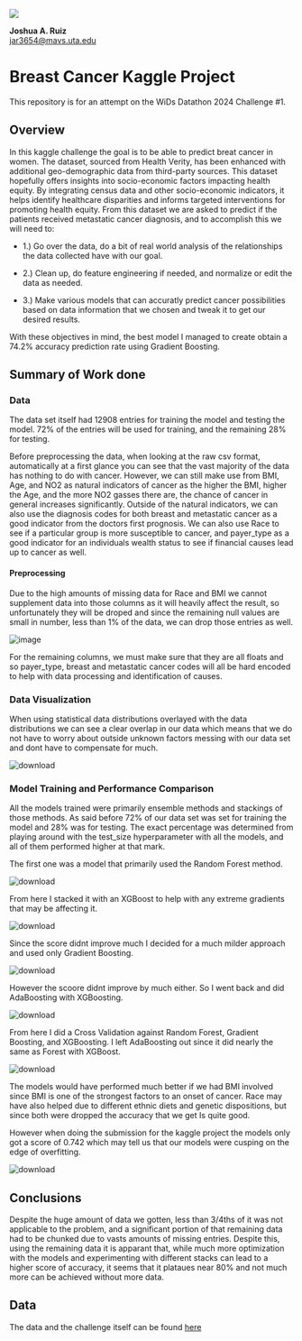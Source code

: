 ![](https://github.com/UTA-DataScience/ProjectTempate/blob/main/UTA-DataScience-Logo.png)

**Joshua A. Ruiz**  
jar3654@mavs.uta.edu  

# Breast Cancer Kaggle Project

This repository is for an attempt on the WiDs Datathon 2024 Challenge #1. 

## Overview

In this kaggle challenge the goal is to be able to predict breat cancer in women. The dataset, sourced from Health Verity, has been enhanced with additional geo-demographic data from third-party sources. This dataset hopefully offers insights into socio-economic factors impacting health equity. By integrating census data and other socio-economic indicators, it helps identify healthcare disparities and informs targeted interventions for promoting health equity. From this dataset we are asked to predict if the patients received metastatic cancer diagnosis, and to accomplish this we will need to:

  + 1.) Go over the data, do a bit of real world analysis of the relationships the data collected have with our goal.

  + 2.) Clean up, do feature engineering if needed, and normalize or edit the data as needed.
    
  + 3.) Make various models that can accuratly predict cancer possibilities based on data information that we chosen and tweak it to get our desired results.

With these objectives in mind, the best model I managed to create obtain a 74.2% accuracy prediction rate using Gradient Boosting.

## Summary of Work done
### Data

The data set itself had 12908 entries for training the model and testing the model. 72% of the entries will be used for training, and the remaining 28% for testing.

Before preprocessing the data, when looking at the raw csv format, automatically at a first glance you can see that the vast majority of the data has nothing to do with cancer. However, we can still make use from BMI, Age, and NO2 as natural indicators of cancer as the higher the BMI, higher the Age, and the more NO2 gasses there are, the chance of cancer in general increases significantly. Outside of the natural indicators, we can also use the diagnosis codes for both breast and metastatic cancer as a good indicator from the doctors first prognosis. We can also use Race to see if a particular group is more susceptible to cancer, and payer_type as a good indicator for an individuals wealth status to see if financial causes lead up to cancer as well.

#### Preprocessing

Due to the high amounts of missing data for Race and BMI we cannot supplement data into those columns as it will heavily affect the result, so unfortunately they will be droped and since the remaining null values are small in number, less than 1% of the data, we can drop those entries as well. 

![image](https://github.com/paladenite/Data_Science_3402_Kaggle-Project/assets/112378770/41673e61-9ae0-4e0a-a478-71bc6572f63b)

For the remaining columns, we must make sure that they are all floats and so payer_type, breast and metastatic cancer codes will all be hard encoded to help with data processing and identification of causes. 

### Data Visualization

When using statistical data distributions overlayed with the data distributions we can see a clear overlap in our data which means that we do not have to worry about outside unknown factors messing with our data set and dont have to compensate for much.

![download](https://github.com/paladenite/Data_Science_3402_Kaggle-Project/assets/112378770/04a2f61e-ef76-49b2-b030-257d79d43a84)


### Model Training and Performance Comparison

All the models trained were primarily ensemble methods and stackings of those methods. As said before 72% of our data set was set for training the model and 28% was for testing. The exact percentage was determined from playing around with the test_size hyperparameter with all the models, and all of them performed higher at that mark.

The first one was a model that primarily used the Random Forest method.

![download](https://github.com/paladenite/Data_Science_3402_Kaggle-Project/assets/112378770/b13ce6a3-69f3-4301-b9e3-388390d2ac1b)

From here I stacked it with an XGBoost to help with any extreme gradients that may be affecting it.

![download](https://github.com/paladenite/Data_Science_3402_Kaggle-Project/assets/112378770/458353c2-411f-4482-b630-96cfdfbbcd43)

Since the score didnt improve much I decided for a much milder approach and used only Gradient Boosting.

![download](https://github.com/paladenite/Data_Science_3402_Kaggle-Project/assets/112378770/d653e81f-cf3e-4447-9e15-87a910b7043c)

However the scoore didnt improve by much either. So I went back and did AdaBoosting with XGBoosting.

![download](https://github.com/paladenite/Data_Science_3402_Kaggle-Project/assets/112378770/8ce60f09-934a-4dee-bdb8-c34e0df2b23b)

From here I did a Cross Validation against Random Forest, Gradient Boosting, and XGBoosting. I left AdaBoosting out since it did nearly the same as Forest with XGBoost.

![download](https://github.com/paladenite/Data_Science_3402_Kaggle-Project/assets/112378770/86fbb798-eb52-4eca-b1d4-6131054fa94f)

The models would have performed much better if we had BMI involved since BMI is one of the strongest factors to an onset of cancer. Race may have also helped due to different ethnic diets and genetic dispositions, but since both were dropped the accuracy that we get Is quite good. 

However when doing the submission for the kaggle project the models only got a score of  0.742 which may tell us that our models were cusping on the edge of overfitting.

![download](https://github.com/paladenite/Data_Science_3402_Kaggle-Project/assets/112378770/735b3078-0cfa-44ab-be6c-78e563f25e96)

## Conclusions

Despite the huge amount of data we gotten, less than 3/4ths of it was not applicable to the problem, and a significant portion of that remaining data had to be chunked due to vasts amounts of missing entries. Despite this, using the remaining data it is apparant that, while much more optimization with the models and experimenting with different stacks can lead to a higher score of accuracy, it seems that it plataues near 80% and not much more can be achieved without more data.

## Data

The data and the challenge itself can be found [here](https://www.kaggle.com/competitions/widsdatathon2024-challenge1/data)
